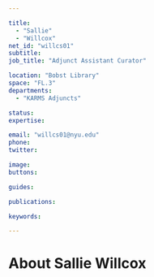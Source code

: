 ```yaml
---

title:
  - "Sallie"
  - "Willcox"
net_id: "willcs01"
subtitle: 
job_title: "Adjunct Assistant Curator"

location: "Bobst Library"
space: "FL.3"
departments:
  - "KARMS Adjuncts"

status: 
expertise:

email: "willcs01@nyu.edu"
phone: 
twitter: 

image: 
buttons:

guides:

publications:

keywords:

---
```


# About Sallie Willcox


